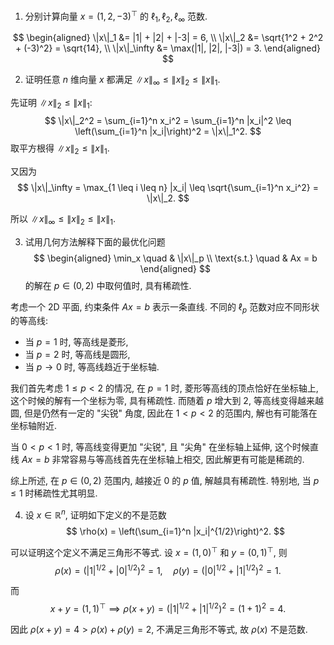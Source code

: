 1. 分别计算向量 $x = (1, 2, -3)^\top$ 的 $\ell_1, \ell_2, \ell_\infty$ 范数.

$$
\begin{aligned}
\|x\|_1 &= |1| + |2| + |-3| = 6, \\
\|x\|_2 &= \sqrt{1^2 + 2^2 + (-3)^2} = \sqrt{14}, \\
\|x\|_\infty &= \max(|1|, |2|, |-3|) = 3.
\end{aligned}
$$

2. 证明任意 $n$ 维向量 $x$ 都满足 $\|x\|_\infty \leq \|x\|_2 \leq \|x\|_1$.

先证明 $\|x\|_2 \leq \|x\|_1$:
$$
\|x\|_2^2 = \sum_{i=1}^n x_i^2 = \sum_{i=1}^n |x_i|^2 \leq \left(\sum_{i=1}^n |x_i|\right)^2 = \|x\|_1^2.
$$
取平方根得 $\|x\|_2 \leq \|x\|_1$.

又因为
$$
\|x\|_\infty = \max_{1 \leq i \leq n} |x_i| \leq \sqrt{\sum_{i=1}^n x_i^2} = \|x\|_2.
$$

所以 $\|x\|_\infty \leq \|x\|_2 \leq \|x\|_1$.

3. 试用几何方法解释下面的最优化问题
$$
\begin{aligned}
\min_x \quad & \|x\|_p \\
\text{s.t.} \quad & Ax = b
\end{aligned}
$$
的解在 $p \in (0, 2)$ 中取何值时, 具有稀疏性.

考虑一个 2D 平面, 约束条件 $Ax = b$ 表示一条直线. 不同的 $\ell_p$ 范数对应不同形状的等高线:
- 当 $p = 1$ 时, 等高线是菱形,
- 当 $p = 2$ 时, 等高线是圆形,
- 当 $p \to 0$ 时, 等高线趋近于坐标轴.

我们首先考虑 $1 \leq p < 2$ 的情况, 在 $p = 1$ 时, 菱形等高线的顶点恰好在坐标轴上, 这个时候的解有一个坐标为零, 具有稀疏性. 而随着 $p$ 增大到 $2$, 等高线变得越来越圆, 但是仍然有一定的 "尖锐" 角度, 因此在 $1 < p < 2$ 的范围内, 解也有可能落在坐标轴附近.

当 $0 < p < 1$ 时, 等高线变得更加 "尖锐", 且 "尖角" 在坐标轴上延伸, 这个时候直线 $Ax = b$ 非常容易与等高线首先在坐标轴上相交, 因此解更有可能是稀疏的.

综上所述, 在 $p \in (0, 2)$ 范围内, 越接近 $0$ 的 $p$ 值, 解越具有稀疏性. 特别地, 当 $p \leq 1$ 时稀疏性尤其明显.

4. 设 $x \in \mathbb{R}^n$, 证明如下定义的不是范数
$$
\rho(x) = \left(\sum_{i=1}^n |x_i|^{1/2}\right)^2.
$$

可以证明这个定义不满足三角形不等式. 设 $x = (1, 0)^\top$ 和 $y = (0, 1)^\top$, 则
$$
\rho(x) = (|1|^{1/2} + |0|^{1/2})^2 = 1, \quad \rho(y) = (|0|^{1/2} + |1|^{1/2})^2 = 1.
$$

而
$$
x + y = (1, 1)^\top \implies \rho(x + y) = (|1|^{1/2} + |1|^{1/2})^2 = (1 + 1)^2 = 4.
$$

因此 $\rho(x + y) = 4 > \rho(x) + \rho(y) = 2$, 不满足三角形不等式, 故 $\rho(x)$ 不是范数.